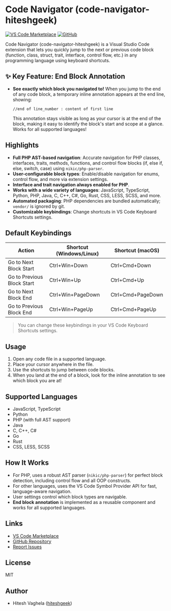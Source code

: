 # Code Navigator (code-navigator-hiteshgeek)

[![VS Code Marketplace](https://img.shields.io/visual-studio-marketplace/v/hiteshgeek.code-navigator-hiteshgeek?label=VS%20Code%20Marketplace)](https://marketplace.visualstudio.com/items?itemName=hiteshgeek.code-navigator-hiteshgeek)
[![GitHub](https://img.shields.io/github/stars/hiteshgeek/code_navigator?style=social)](https://github.com/hiteshgeek/code_navigator)

Code Navigator (code-navigator-hiteshgeek) is a Visual Studio Code extension that lets you quickly jump to the next or previous code block (function, class, struct, trait, interface, control flow, etc.) in any programming language using keyboard shortcuts.

## ✨ Key Feature: End Block Annotation

- **See exactly which block you navigated to!** When you jump to the end of any code block, a temporary inline annotation appears at the end line, showing:

  `//end of line_number : content of first line`

  This annotation stays visible as long as your cursor is at the end of the block, making it easy to identify the block's start and scope at a glance. Works for all supported languages!

## Highlights

- **Full PHP AST-based navigation**: Accurate navigation for PHP classes, interfaces, traits, methods, functions, and control flow blocks (if, else if, else, switch, case) using `nikic/php-parser`.
- **User-configurable block types**: Enable/disable navigation for enums, control flow, and more via extension settings.
- **Interface and trait navigation always enabled for PHP**.
- **Works with a wide variety of languages**: JavaScript, TypeScript, Python, PHP, Java, C, C++, C#, Go, Rust, CSS, LESS, SCSS, and more.
- **Automated packaging**: PHP dependencies are bundled automatically; `vendor/` is ignored by git.
- **Customizable keybindings**: Change shortcuts in VS Code Keyboard Shortcuts settings.

## Default Keybindings

| Action                     | Shortcut (Windows/Linux) | Shortcut (macOS)  |
| -------------------------- | ------------------------ | ----------------- |
| Go to Next Block Start     | Ctrl+Win+Down            | Ctrl+Cmd+Down     |
| Go to Previous Block Start | Ctrl+Win+Up              | Ctrl+Cmd+Up       |
| Go to Next Block End       | Ctrl+Win+PageDown        | Ctrl+Cmd+PageDown |
| Go to Previous Block End   | Ctrl+Win+PageUp          | Ctrl+Cmd+PageUp   |

> You can change these keybindings in your VS Code Keyboard Shortcuts settings.

## Usage

1. Open any code file in a supported language.
2. Place your cursor anywhere in the file.
3. Use the shortcuts to jump between code blocks.
4. When you land at the end of a block, look for the inline annotation to see which block you are at!

## Supported Languages

- JavaScript, TypeScript
- Python
- PHP (with full AST support)
- Java
- C, C++, C#
- Go
- Rust
- CSS, LESS, SCSS

## How It Works

- For PHP, uses a robust AST parser (`nikic/php-parser`) for perfect block detection, including control flow and all OOP constructs.
- For other languages, uses the VS Code Symbol Provider API for fast, language-aware navigation.
- User settings control which block types are navigable.
- **End block annotation** is implemented as a reusable component and works for all supported languages.

## Links

- [VS Code Marketplace](https://marketplace.visualstudio.com/items?itemName=hiteshgeek.code-navigator-hiteshgeek)
- [GitHub Repository](https://github.com/hiteshgeek/code_navigator)
- [Report Issues](https://github.com/hiteshgeek/code_navigator/issues)

## License

MIT

## Author

- Hitesh Vaghela ([hiteshgeek](https://github.com/hiteshgeek))
